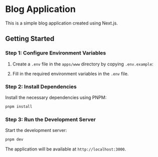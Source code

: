 # Blog Application

This is a simple blog application created using Next.js.

## Getting Started

### Step 1: Configure Environment Variables

1. Create a `.env` file in the `apps/www` directory by copying `.env.example`:

2. Fill in the required environment variables in the `.env` file.

### Step 2: Install Dependencies

Install the necessary dependencies using PNPM:

```bash
pnpm install
```

### Step 3: Run the Development Server

Start the development server:

```bash
pnpm dev
```

The application will be available at `http://localhost:3000`.
